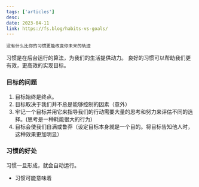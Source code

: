 ```yaml
---
tags: ['articles']
desc: 
date: 2023-04-11
link: https://fs.blog/habits-vs-goals/
---
```


```ad-hint
没有什么比你的习惯更能改变你未来的轨迹
```

习惯是在后台运行的算法，为我们的生活提供动力。 良好的习惯可以帮助我们更有效，更高效的实现目标。


### 目标的问题
1. 目标始终是终点。
2. 目标取决于我们并不总是能够控制的因素（意外）
3. 牢记一个目标并用它来指导我们的行动需要大量的思考和努力来评估不同的选择。(思考是一种耗能很大的行为)
4. 目标会使我们自满或鲁莽（设定目标本身就是一个目的。将目标告知他人时，这种效果更加明显）



### 习惯的好处

习惯一旦形成，就会自动运行。
- 习惯可能意味着


















































